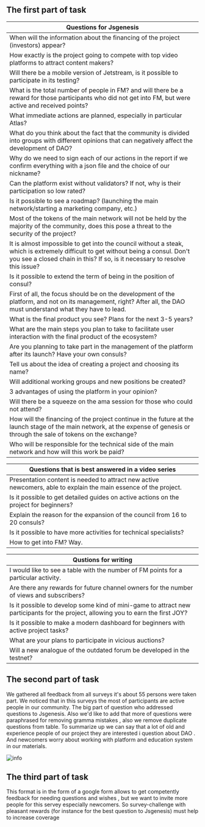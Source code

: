 ## The first part of task

| Questions for Jsgenesis                                                                                                                                                                                          |
| ---------------------------------------------------------------------------------------------------------------------------------------------------------------------------------------------------------------- |
| When will the information about the financing of the project (investors) appear?                                                                                                                                 |
| How exactly is the project going to compete with top video platforms to attract content makers?<br>                                                                                                              |
| Will there be a mobile version of Jetstream, is it possible to participate in its testing?                                                                                                                       |
| What is the total number of people in FM? and will there be a reward for those participants who did not get into FM, but were active and received points?                                                        |
| What immediate actions are planned, especially in particular Atlas?                                                                                                                                              |
| What do you think about the fact that the community is divided into groups with different opinions that can negatively affect the development of DAO?                                                            |
| Why do we need to sign each of our actions in the report if we confirm everything with a json file and the choice of our nickname?                                                                               |
| Can the platform exist without validators? If not, why is their participation so low rated?<br>                                                                                                                  |
| Is it possible to see a roadmap? (launching the main network/starting a marketing company, etc.)                                                                                                                 |
| Most of the tokens of the main network will not be held by the majority of the community, does this pose a threat to the security of the project?                                                                |
| It is almost impossible to get into the council without a steak, which is extremely difficult to get without being a consul. Don't you see a closed chain in this? If so, is it necessary to resolve this issue? |
| Is it possible to extend the term of being in the position of consul?                                                                                                                                            |
| First of all, the focus should be on the development of the platform, and not on its management, right? After all, the DAO must understand what they have to lead.                                               |
| What is the final product you see? Plans for the next 3-5 years?                                                                                                                                                 |
| What are the main steps you plan to take to facilitate user interaction with the final product of the ecosystem?                                                                                                 |
| Are you planning to take part in the management of the platform after its launch? Have your own consuls?<br>                                                                                                     |
| Tell us about the idea of creating a project and choosing its name?                                                                                                                                              |
| Will additional working groups and new positions be created?                                                                                                                                                     |
| 3 advantages of using the platform in your opinion?                                                                                                                                                              |
| Will there be a squeeze on the ama session for those who could not attend?                                                                                                                                       |
| How will the financing of the project continue in the future at the launch stage of the main network, at the expense of genesis or through the sale of tokens on the exchange?                                   |
| Who will be responsible for the technical side of the main network and how will this work be paid?                                                                                                               |

| Questions that is best answered in a video series                                                                                                |
| ---------------------------------------------------------------------------------------------------------------- |
| Presentation content is needed to attract new active newcomers, able to explain the main essence of the project. |
| Is it possible to get detailed guides on active actions on the project for beginners?                            |
| Explain the reason for the expansion of the council from 16 to 20 consuls?                                       |
| Is it possible to have more activities for technical specialists?                                                |
| How to get into FM? Way.                                                                                         |

| Qustions for writing                                                                                                              |
| --------------------------------------------------------------------------------------------------------------------------------- |
| I would like to see a table with the number of FM points for a particular activity.                                               |
| Are there any rewards for future channel owners for the number of views and subscribers?                                          |
| Is it possible to develop some kind of mini-game to attract new participants for the project, allowing you to earn the first JOY? |
| Is it possible to make a modern dashboard for beginners with active project tasks?                                                |
| What are your plans to participate in vicious auctions?                                                                           |
| Will a new analogue of the outdated forum be developed in the testnet?                                                            |

## The second part of task

We gathered all feedback from all surveys it's about 55 persons were taken part.
We noticed that in this surveys the most of participants are active people in our community. 
The big part of question who addressed questions to Jsgenesis. Also we'd like to add that more of questions were paraphrased for removing gramma mistakes , also we remove duplicate questions from table. To summarize up we can say that a lot of old and experience people of our project they are interested i question about DAO . 
And newcomers worry about working with platform and education system in our materials.

![info](https://user-images.githubusercontent.com/86792707/141291505-4aa24248-e74a-4fef-bac8-7d9dfb47b54d.jpg)

## The third part of task

This format is in the form of a google form allows to get competently feedback for needing questions and wishes , but we want to invite more people for this servey especially newcomers. 
So survey-challenge with pleasant rewards (for instance for the best question to Jsgenesis) must help to increase coverage 
